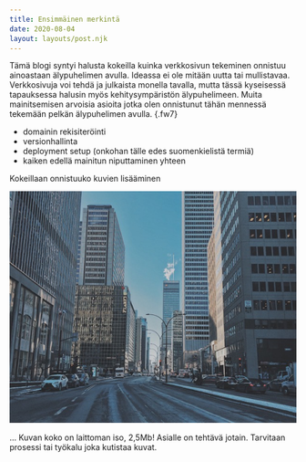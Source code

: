 ```yaml
---
title: Ensimmäinen merkintä
date: 2020-08-04
layout: layouts/post.njk
---
```


Tämä blogi syntyi halusta kokeilla kuinka verkkosivun tekeminen onnistuu ainoastaan älypuhelimen avulla. Ideassa ei ole mitään uutta tai mullistavaa. Verkkosivuja voi tehdä ja julkaista monella tavalla, mutta tässä kyseisessä tapauksessa halusin myös kehitysympäristön älypuhelimeen. Muita mainitsemisen arvoisia asioita jotka olen onnistunut tähän mennessä tekemään pelkän älypuhelimen avulla. {.fw7}

- domainin rekisiteröinti 
- versionhallinta
- deployment setup (onkohan tälle edes suomenkielistä termiä)
- kaiken edellä mainitun niputtaminen yhteen

Kokeillaan onnistuuko kuvien lisääminen

![Pilvenpiirtäjiä katutasolta kuvattuna](/img/mtl.jpeg)

...
Kuvan koko on laittoman iso, 2,5Mb! Asialle on tehtävä jotain. Tarvitaan prosessi tai työkalu joka kutistaa kuvat.
